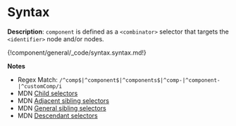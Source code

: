 # Syntax

__Description__: `component` is defined as a `<combinator>` selector that targets the `<identifier>` node and/or nodes.

{!component/general/_code/syntax.syntax.md!}

__Notes__

+ Regex Match: `/^comp$|^component$|^components$|^comp-|^component-|^customComp/i`
+ <span class="mdn-tag">MDN</span> [Child selectors](https://developer.mozilla.org/en-US/docs/Web/CSS/Child_selectors)
+ <span class="mdn-tag">MDN</span> [Adjacent sibling selectors](https://developer.mozilla.org/en-US/docs/Web/CSS/Adjacent_sibling_selectors)
+ <span class="mdn-tag">MDN</span> [General sibling selectors](https://developer.mozilla.org/en-US/docs/Web/CSS/General_sibling_selectors)
+ <span class="mdn-tag">MDN</span> [Descendant selectors](https://developer.mozilla.org/en-US/docs/Web/CSS/Descendant_selectors)

<div class="cf"></div>
<div class="end"></div>

